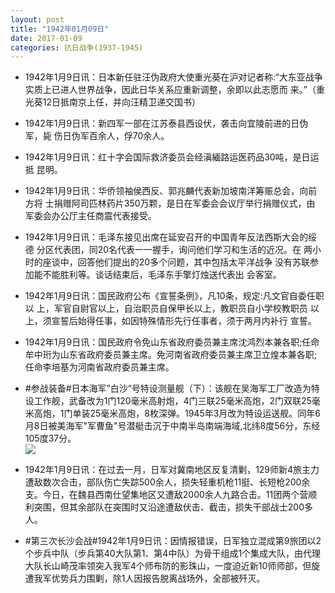```yaml
---
layout: post
title: "1942年01月09日"
date: 2017-01-09
categories: 抗日战争(1937-1945)
---
```


<meta name="referrer" content="no-referrer" />

- 1942年1月9日讯：日本新任驻汪伪政府大使重光葵在沪对记者称:“大东亚战争 实质上已进人世界战争，因此日华关系应重新调整，余即以此志愿而 来。”（重光葵12日抵南京上任，并向汪精卫递交国书） 

- 1942年1月9日讯：新四军一部在江苏泰县西设伏，袭击向宜陵前进的日伪军，毙 伤日伪军百余人，俘70余人。 

- 1942年1月9日讯：红十字会国际救济委员会经滇緬路运医药品30吨，是日运抵 昆明。 

- 1942年1月9日讯：华侨领袖侯西反、郭兆麟代表新加坡南洋筹赈总会，向前方将 士捐赠阿司匹林药片350万颗，是日在军委会会议厅举行捐赠仪式，由 军委会办公厅主任商震代表接受。 

- 1942年1月9日讯：毛泽东接见出席在延安召开的中国青年反法西斯大会的绥德 分区代表团，同20名代表一一握手，询问他们学习和生活的近况。在 两小时的座谈中，回答他们提出的20多个问题，其中包括太平洋战争 没有苏联参加能不能胜利等。谈话结束后，毛泽东手擎灯烛送代表出 会客室。 

- 1942年1月9日讯：国民政府公布《宣誓条例》，凡10条，规定:凡文官自委任职以 上，军官自尉官以上，自治职员自保甲长以上，教职员自小学校教职员 以上，须宣誓后始得任事，如因特殊情形先行任事者，须于两月内补行 宣誓。 

- 1942年1月9日讯：国民政府令免山东省政府委员兼主席沈鸿烈本兼各职;任命牟中珩为山东省政府委员兼主席。免河南省政府委员兼主席卫立煌本兼各职;任命李培基为河南省政府委员兼主席。 

- #参战装备#日本海军”白沙“号特设测量舰（下）：该舰在吴海军工厂改造为特设工作舰，武备改为1门120毫米高射炮，4门三联25毫米高炮，2门双联25毫米高炮，1门单装25毫米高炮，8枚深弹。1945年3月改为特设运送舰。同年6月8日被美海军"军曹鱼"号潜艇击沉于中南半岛南端海域,北纬8度56分，东经105度37分。 <br/><img src="https://ww1.sinaimg.cn/large/aca367d8jw1fbk5cp1efuj20sg0vv4fs.jpg" />

- 1942年1月9日讯：在过去一月，日军对冀南地区反复清剿，129师新4旅主力遭敌数次合击，部队伤亡失踪500余人，损失轻重机枪11挺、长短枪200余支。今日，在魏县西南仕望集地区又遭敌2000余人九路合击。11团两个营顺利突围，但其余部队在突围时又沿途遭敌伏击、截击，损失干部战士200多人。 

- #第三次长沙会战#1942年1月9日讯：因情报错误，日军独立混成第9旅团以2个步兵中队（步兵第40大队第1、第4中队）为骨干组成1个集成大队，由代理大队长山崎茂率领突入我军4个师布防的影珠山，一度迫近新10师师部，但旋遭我军优势兵力围剿，除1人因报告脱离战场外，全部被歼灭。 

